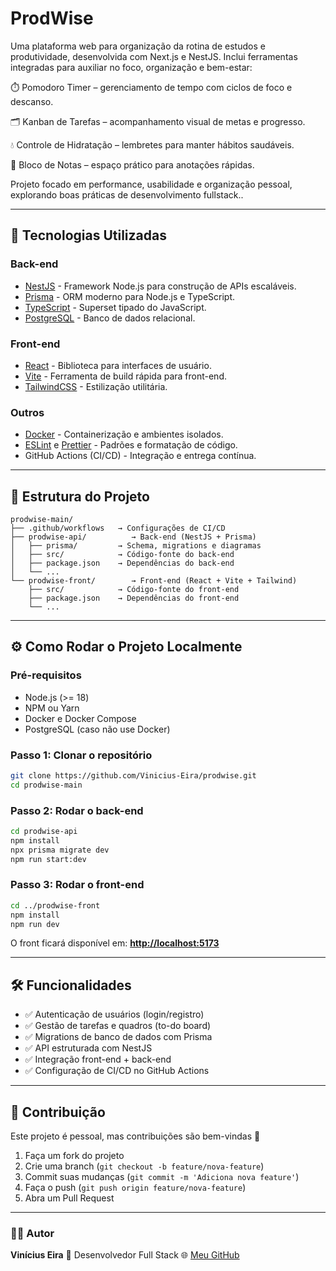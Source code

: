 # ProdWise

Uma plataforma web para organização da rotina de estudos e produtividade, desenvolvida com Next.js e NestJS.
Inclui ferramentas integradas para auxiliar no foco, organização e bem-estar:

⏱️ Pomodoro Timer – gerenciamento de tempo com ciclos de foco e descanso.

🗂️ Kanban de Tarefas – acompanhamento visual de metas e progresso.

💧 Controle de Hidratação – lembretes para manter hábitos saudáveis.

📝 Bloco de Notas – espaço prático para anotações rápidas.

Projeto focado em performance, usabilidade e organização pessoal, explorando boas práticas de desenvolvimento fullstack..

---

## 🚀 Tecnologias Utilizadas

### Back-end

* [NestJS](https://nestjs.com/) - Framework Node.js para construção de APIs escaláveis.
* [Prisma](https://www.prisma.io/) - ORM moderno para Node.js e TypeScript.
* [TypeScript](https://www.typescriptlang.org/) - Superset tipado do JavaScript.
* [PostgreSQL](https://www.postgresql.org/) - Banco de dados relacional.

### Front-end

* [React](https://react.dev/) - Biblioteca para interfaces de usuário.
* [Vite](https://vitejs.dev/) - Ferramenta de build rápida para front-end.
* [TailwindCSS](https://tailwindcss.com/) - Estilização utilitária.

### Outros

* [Docker](https://www.docker.com/) - Containerização e ambientes isolados.
* [ESLint](https://eslint.org/) e [Prettier](https://prettier.io/) - Padrões e formatação de código.
* GitHub Actions (CI/CD) - Integração e entrega contínua.

---

## 📂 Estrutura do Projeto

```
prodwise-main/
├── .github/workflows   → Configurações de CI/CD
├── prodwise-api/          → Back-end (NestJS + Prisma)
│   ├── prisma/         → Schema, migrations e diagramas
│   ├── src/            → Código-fonte do back-end
│   ├── package.json    → Dependências do back-end
│   └── ...
└── prodwise-front/        → Front-end (React + Vite + Tailwind)
    ├── src/            → Código-fonte do front-end
    ├── package.json    → Dependências do front-end
    └── ...
```

---

## ⚙️ Como Rodar o Projeto Localmente

### Pré-requisitos

* Node.js (>= 18)
* NPM ou Yarn
* Docker e Docker Compose
* PostgreSQL (caso não use Docker)

### Passo 1: Clonar o repositório

```bash
git clone https://github.com/Vinicius-Eira/prodwise.git
cd prodwise-main
```

### Passo 2: Rodar o back-end

```bash
cd prodwise-api
npm install
npx prisma migrate dev
npm run start:dev
```

### Passo 3: Rodar o front-end

```bash
cd ../prodwise-front
npm install
npm run dev
```

O front ficará disponível em: **[http://localhost:5173](http://localhost:5173)**

---

## 🛠 Funcionalidades

* ✅ Autenticação de usuários (login/registro)
* ✅ Gestão de tarefas e quadros (to-do board)
* ✅ Migrations de banco de dados com Prisma
* ✅ API estruturada com NestJS
* ✅ Integração front-end + back-end
* ✅ Configuração de CI/CD no GitHub Actions

---

## 🤝 Contribuição

Este projeto é pessoal, mas contribuições são bem-vindas 🙂

1. Faça um fork do projeto
2. Crie uma branch (`git checkout -b feature/nova-feature`)
3. Commit suas mudanças (`git commit -m 'Adiciona nova feature'`)
4. Faça o push (`git push origin feature/nova-feature`)
5. Abra um Pull Request

---

### 👨‍💻 Autor

**Vinícius Eira**
📌 Desenvolvedor Full Stack
🌐 [Meu GitHub](https://github.com/Vinicius-Eira)
